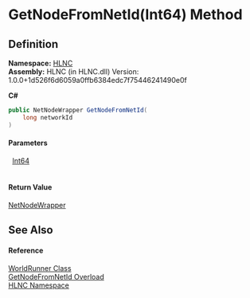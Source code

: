 # GetNodeFromNetId(Int64) Method




## Definition
**Namespace:** <a href="N_HLNC">HLNC</a>  
**Assembly:** HLNC (in HLNC.dll) Version: 1.0.0+1d526f6d6059a0ffb6384edc7f75446241490e0f

**C#**
``` C#
public NetNodeWrapper GetNodeFromNetId(
	long networkId
)
```



#### Parameters
<dl><dt>  <a href="https://learn.microsoft.com/dotnet/api/system.int64" target="_blank" rel="noopener noreferrer">Int64</a></dt><dd> </dd></dl>

#### Return Value
<a href="T_HLNC_NetNodeWrapper">NetNodeWrapper</a>

## See Also


#### Reference
<a href="T_HLNC_WorldRunner">WorldRunner Class</a>  
<a href="Overload_HLNC_WorldRunner_GetNodeFromNetId">GetNodeFromNetId Overload</a>  
<a href="N_HLNC">HLNC Namespace</a>  
